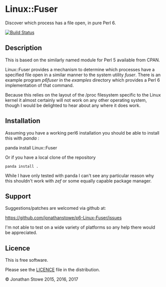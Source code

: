# Linux::Fuser

Discover which process has a file open, in pure Perl 6.

[![Build Status](https://travis-ci.org/jonathanstowe/p6-Linux-Fuser.svg?branch=master)](https://travis-ci.org/jonathanstowe/p6-Linux-Fuser)

## Description

This is based on the similarly named module for Perl 5 available from CPAN.

Linux::Fuser provides a mechanism to determine which processes have a specified
file open in a similar manner to the system utility *fuser*. There is an example
program *p6fuser* in the *examples* directory which provides a Perl 6 implementation
of that command.

Because this relies on the layout of the /proc filesystem specific to the Linux
kernel it almost certainly will not work on any other operating system, though I
would be delighted to hear about any where it does work.

## Installation

Assuming you have a working perl6 installation you should be able to install this
with *panda* :

   panda install Linux::Fuser

Or if you have a local clone of the repository

	panda install .

While I have only tested with panda I can't see any particular reason why this
shouldn't work with *zef* or some equally capable package manager.

## Support

Suggestions/patches are welcomed via github at:

https://github.com/jonathanstowe/p6-Linux-Fuser/issues

I'm not able to test on a wide variety of platforms so any help there would be 
appreciated.

## Licence

This is free software.

Please see the [LICENCE](LICENCE) file in the distribution.

© Jonathan Stowe 2015, 2016, 2017
